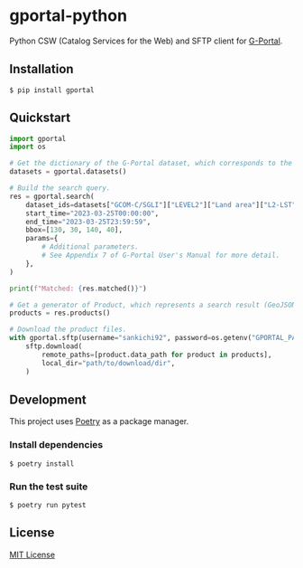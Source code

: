# gportal-python

Python CSW (Catalog Services for the Web) and SFTP client for [G-Portal](https://gportal.jaxa.jp/).

## Installation

    $ pip install gportal

## Quickstart

```python
import gportal
import os

# Get the dictionary of the G-Portal dataset, which corresponds to the spacecraft / sensor search tree of Web UI.
datasets = gportal.datasets()

# Build the search query.
res = gportal.search(
    dataset_ids=datasets["GCOM-C/SGLI"]["LEVEL2"]["Land area"]["L2-LST"],
    start_time="2023-03-25T00:00:00",
    end_time="2023-03-25T23:59:59",
    bbox=[130, 30, 140, 40],
    params={
        # Additional parameters.
        # See Appendix 7 of G-Portal User's Manual for more detail.
    },
)

print(f"Matched: {res.matched()}")

# Get a generator of Product, which represents a search result (GeoJSON).
products = res.products()

# Download the product files.
with gportal.sftp(username="sankichi92", password=os.getenv("GPORTAL_PASSWORD")) as sftp:
    sftp.download(
        remote_paths=[product.data_path for product in products],
        local_dir="path/to/download/dir",
    )
```

## Development

This project uses [Poetry](https://python-poetry.org/) as a package manager.

### Install dependencies

    $ poetry install

### Run the test suite

    $ poetry run pytest

## License

[MIT License](LICENSE)

